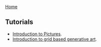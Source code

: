 <div class="nav">
  <a href="index.html">Home</a>
</div>

## Tutorials
* [Introduction to Pictures](tutorials/pictures-intro.html).
* [Introduction to grid based generative art](tutorials/generative-art-grid-intro.html).
